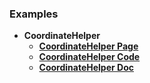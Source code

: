 ### Examples

- **CoordinateHelper**
  - [**CoordinateHelper Page**](https://wvooovw.github.io/20240601x001/exampled/CoordinateHelper)
  - [**CoordinateHelper Code**](https://github.com/wvOoOvw/20240601x001/tree/master/example/CoordinateHelper)
  - [**CoordinateHelper Doc**](https://github.com/wvOoOvw/20240601x001/tree/master/example/CoordinateHelper)